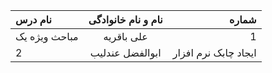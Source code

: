 | نام درس  | نام و نام خانوادگی  | شماره |
| :------------ |:---------------:| -----:|
| مباحث ویژه یک      | علی باقریه | 1 |
| 2 | ابوالفضل عندلیب| ایجاد چابک نرم افزار|
